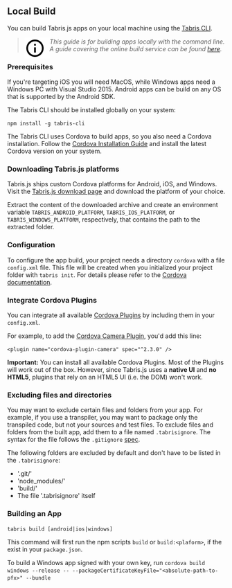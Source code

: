 ## Local Build

You can build Tabris.js apps on your local machine using the [Tabris CLI](https://www.npmjs.com/package/tabris-cli).

> <img align="left" src="img/note.png"> <i>This guide is for building apps locally with the command line. A guide covering the online build service can be found [here](build.md).</i>

### Prerequisites

If you're targeting iOS you will need MacOS, while Windows apps need a Windows PC with Visual Studio 2015.
Android apps can be build on any OS that is supported by the Android SDK.

The Tabris CLI should be installed globally on your system:

```
npm install -g tabris-cli
```

The Tabris CLI uses Cordova to build apps, so you also need a Cordova installation. Follow the [Cordova Installation Guide](http://cordova.apache.org/docs/en/edge/guide_cli_index.md.html#The%20Command-Line%20Interface_installing_the_cordova_cli) and install the latest Cordova version on your system.

### Downloading Tabris.js platforms

Tabris.js ships custom Cordova platforms for Android, iOS, and Windows. Visit the [Tabris.js download page](https://tabrisjs.com/download) and download the platform of your choice.

Extract the content of the downloaded archive and create an environment variable `TABRIS_ANDROID_PLATFORM`, `TABRIS_IOS_PLATFORM`, or `TABRIS_WINDOWS_PLATFORM`, respectively, that contains the path to the extracted folder.

### Configuration

To configure the app build, your project needs a directory `cordova` with a file `config.xml` file.
This file will be created when you initialized your project folder with `tabris init`.
For details please refer to the [Cordova documentation](https://cordova.apache.org/docs/en/latest/config_ref/index.html).

### Integrate Cordova Plugins

You can integrate all available [Cordova Plugins](http://plugins.cordova.io/#/) by including them in your `config.xml`.

For example, to add the [Cordova Camera Plugin](http://plugins.cordova.io/#/package/org.apache.cordova.camera), you'd add this line:

```
<plugin name="cordova-plugin-camera" spec="^2.3.0" />
```

**Important:** You can install all available Cordova Plugins. Most of the Plugins will work out of the box. However, since Tabris.js uses a **native UI** and **no HTML5**, plugins that rely on an HTML5 UI (i.e. the DOM) won't work.

### Excluding files and directories

You may want to exclude certain files and folders from your app. For example, if you use a transpiler, you may want to package only the transpiled code, but not your sources and test files. To exclude files and folders from the built app, add them to a file named `.tabrisignore`. The syntax for the file follows the `.gitignore` [spec](http://git-scm.com/docs/gitignore).

The following folders are excluded by default and don't have to be listed in the `.tabrisignore`:

* '.git/'
* 'node_modules/'
* 'build/'
* The file '.tabrisignore' itself

### Building an App

```
tabris build [android|ios|windows]
```

This command will first run the npm scripts `build` or `build:<plaform>`, if the exist in your `package.json`.

To build a Windows app signed with your own key, run
`cordova build windows --release -- --packageCertificateKeyFile="<absolute-path-to-pfx>" --bundle`
